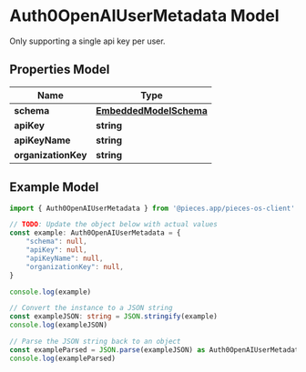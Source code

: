 
# Auth0OpenAIUserMetadata Model

Only supporting a single api key per user.

## Properties Model

Name | Type
------------ | -------------
**schema** | [**EmbeddedModelSchema**](EmbeddedModelSchema)
**apiKey** | **string**
**apiKeyName** | **string**
**organizationKey** | **string**

## Example Model

```typescript
import { Auth0OpenAIUserMetadata } from '@pieces.app/pieces-os-client'

// TODO: Update the object below with actual values
const example: Auth0OpenAIUserMetadata = {
    "schema": null,
    "apiKey": null,
    "apiKeyName": null,
    "organizationKey": null,
}

console.log(example)

// Convert the instance to a JSON string
const exampleJSON: string = JSON.stringify(example)
console.log(exampleJSON)

// Parse the JSON string back to an object
const exampleParsed = JSON.parse(exampleJSON) as Auth0OpenAIUserMetadata
console.log(exampleParsed)
```


